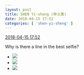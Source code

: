 ```yaml
---
layout: post
title: SHEN Yi-sheng (申义晟)
date: 2018-04-15 17:52
categories: [ 'shen-yi-sheng' ]
---
```


<div class="weibo-info">
  <a href="https://weibo.com/6507103706/GcdJjvvbc">2018-04-15 17:52</a>
</div>

Why is there a line in the best selfie?

<!-- more -->

<ul class="weibo-pic-list-1">
  <li class="weibo-pic">
    <a href="//wx2.sinaimg.cn/mw690/0076n8VAgy1fqdhnkc8acj31bf0qon6b.jpg"><img src="//wx2.sinaimg.cn/thumb150/0076n8VAgy1fqdhnkc8acj31bf0qon6b.jpg"/></a>
  </li>
  <li class="weibo-pic">
    <a href="//wx3.sinaimg.cn/mw690/0076n8VAgy1fqdhnm9utyj30qo1bfk0v.jpg"><img src="//wx3.sinaimg.cn/thumb150/0076n8VAgy1fqdhnm9utyj30qo1bfk0v.jpg"/></a>
  </li>
  <li class="weibo-pic">
    <a href="//wx3.sinaimg.cn/mw690/0076n8VAgy1fqdhni37juj31bf0qotgr.jpg"><img src="//wx3.sinaimg.cn/thumb150/0076n8VAgy1fqdhni37juj31bf0qotgr.jpg"/></a>
  </li>
</ul>
